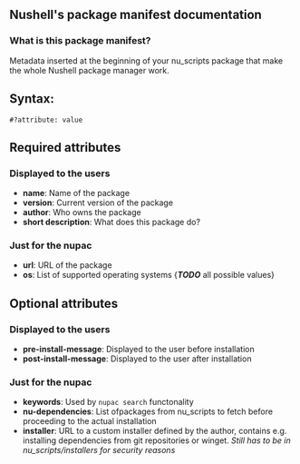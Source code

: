 ## Nushell's package manifest documentation
### What is this package manifest?
Metadata inserted at the beginning of your nu_scripts package that make the whole Nushell package manager work.


## Syntax:
`#?attribute: value`


## Required attributes
### Displayed to the users
- **name**: Name of the package
- **version**: Current version of the package
- **author**: Who owns the package
- **short description**: What does this package do?

### Just for the nupac
- **url**: URL of the package
- **os**: List of supported operating systems {***TODO*** all possible values}

## Optional attributes
### Displayed to the users
- **pre-install-message**: Displayed to the user before installation
- **post-install-message**: Displayed to the user after installation

### Just for the nupac
- **keywords**: Used by `nupac search` functonality
- **nu-dependencies**: List ofpackages from nu_scripts to fetch before proceeding to the actual installation
- **installer**: URL to a custom installer defined by the author, contains e.g. installing dependencies from git repositories or winget. *Still has to be in nu_scripts/installers for security reasons*
